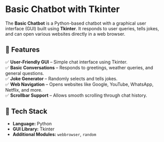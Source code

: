 # Basic Chatbot with Tkinter

The **Basic Chatbot** is a Python-based chatbot with a graphical user interface (GUI) built using **Tkinter**. It responds to user queries, tells jokes, and can open various websites directly in a web browser.

## 🔹 Features

✅ **User-Friendly GUI** – Simple chat interface using Tkinter.  
✅ **Basic Conversations** – Responds to greetings, weather queries, and general questions.  
✅ **Joke Generator** – Randomly selects and tells jokes.  
✅ **Web Navigation** – Opens websites like Google, YouTube, WhatsApp, Netflix, and more.  
✅ **Scrollbar Support** – Allows smooth scrolling through chat history.  

## 🔹 Tech Stack

- **Language:** Python  
- **GUI Library:** Tkinter  
- **Additional Modules:** `webbrowser`, `random`  
